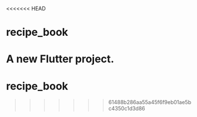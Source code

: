 <<<<<<< HEAD
# recipe_book

A new Flutter project.
=======
# recipe_book
>>>>>>> 61488b286aa55a45f6f9eb01ae5bc4350c1d3d86
